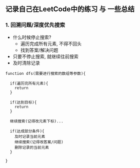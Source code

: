 ## 记录自己在LeetCode中的练习 与 一些总结

### 1. 回溯问题/深度优先搜索  
- 什么时候停止搜索?
  - 遍历完成所有元素, 不得不回头
  - 找到答案/解决问题
- 只要不停止搜索, 就继续往前搜索
- 及时清除记录
```
function dfs(需要进行搜索的数组等参数){

  if(遍历完所有元素){
    return
  }
  
  if(达到目标){
    return
  }
  
  继续搜索(记得改元素下标)...
  
  if(达成部分条件){
    及时记录当前元素
    继续搜索(记得改答案/问题)
    删除记录的当前元素
  }
  
}
```

